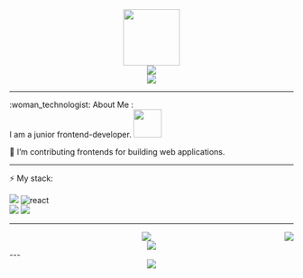 <div id="header" align="center">
  <img src="https://media.giphy.com/media/v1.Y2lkPTc5MGI3NjExMGVjN2Y3ODYzOWVhMTVmNDY5NDY5NDY0ZjNlMmNkMWI2NjdhNWIzZSZjdD1n/2IudUHdI075HL02Pkk/giphy.gif" width="100"/>
  <div id="badges">
    <a href="https://t.me/Sondrr"> 
      <img src="https://shields.io/badge/telegram-orange?logo=telegram&logoColor=black&style=for-the-badge"/> 
    </a>
  </div>
  <div>
    <img src="https://komarev.com/ghpvc/?username=Ten-Dark&color=orange&style=for-the-badge"/>
  </div>
</div>

---

<div>
:woman_technologist: About Me :
</div>
<div>
I am a junior frontend-developer.    <img src="https://media.giphy.com/media/lcs5BL0NIM4WMv61a9/giphy.gif" width="50">

:telescope: I’m contributing frontends for building web applications.

---

:zap: My stack:
<div>
  <div>
      <div>
        <img src="https://img.shields.io/badge/JavaScript-black?labelColor=orange&&style=for-the-badge"/>
        <img src="https://img.shields.io/badge/React-black?labelColor=black&&logo=React&&style=for-the-badge" alt="react"/>
     </div
     <div>
       <img src="https://shields.io/badge/Docker-black?logo=Docker&logoColor=blue&style=for-the-badge"/>
       <img src="https://img.shields.io/badge/Git-hub-orange?labelColor=black&logo=git&style=for-the-badge"/>
     </div>
  </div>
</div>

---

<div align="center">
  <img align="right" src="https://github-readme-stats.vercel.app/api/top-langs/?username=Ten-Dark&layout=compact&theme=vision-friendly-dark"/> 
  <img src="https://github-readme-stats.vercel.app/api?username=Ten-Dark&show_icons=true&theme=radical"/>
</div>
<div align="center">
  <a href="https://git.io/streak-stats"><img src="http://github-readme-streak-stats.herokuapp.com?user=Ten-Dark&theme=dark&hide_border=true&date_format=j%20M%5B%20Y%5D&exclude_days=Sun%2CMon"/></a>
</div>
---

<div align="center">
  <img src="https://media.giphy.com/media/v1.Y2lkPTc5MGI3NjExZGY2NGI1YTk4NzM0ZjA2NGMyMDc5OWNkZTRiY2Q3MDA4NDdlYWRiMCZjdD1n/vrxxqQbyRxYi6scCjT/giphy.gif"/>
</div>
